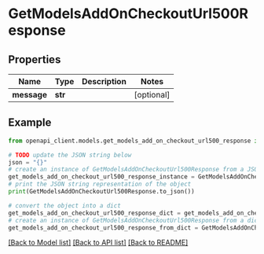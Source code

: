 # GetModelsAddOnCheckoutUrl500Response


## Properties

Name | Type | Description | Notes
------------ | ------------- | ------------- | -------------
**message** | **str** |  | [optional] 

## Example

```python
from openapi_client.models.get_models_add_on_checkout_url500_response import GetModelsAddOnCheckoutUrl500Response

# TODO update the JSON string below
json = "{}"
# create an instance of GetModelsAddOnCheckoutUrl500Response from a JSON string
get_models_add_on_checkout_url500_response_instance = GetModelsAddOnCheckoutUrl500Response.from_json(json)
# print the JSON string representation of the object
print(GetModelsAddOnCheckoutUrl500Response.to_json())

# convert the object into a dict
get_models_add_on_checkout_url500_response_dict = get_models_add_on_checkout_url500_response_instance.to_dict()
# create an instance of GetModelsAddOnCheckoutUrl500Response from a dict
get_models_add_on_checkout_url500_response_from_dict = GetModelsAddOnCheckoutUrl500Response.from_dict(get_models_add_on_checkout_url500_response_dict)
```
[[Back to Model list]](../README.md#documentation-for-models) [[Back to API list]](../README.md#documentation-for-api-endpoints) [[Back to README]](../README.md)


